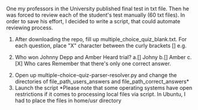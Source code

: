 One my professors in the University published final test in txt file. Then he was forced to review each of the student's test manually (60 txt files).
In order to save his effort, I decided to write a script, that could automate reviewing process.

1) After downloading the repo, fill up multiple_choice_quiz_blank.txt. For each question, place "X" character between the curly brackets [] e.g.
2. Who won Johnny Depp and Amber Heard trial?
a.[] Johny
b.[] Amber
c.[X] Who cares
Remember that there's only one correct answer.
2) Open up multiple-choice-quiz-parser-resolver.py and change the directories of file_path_users_answers and file_path_correct_answers*
3) Launch the script
*Please note that some operating systems have open restrictions if it comes to processing local files via script. In Ubuntu, I had to place the files in home/usr directory
